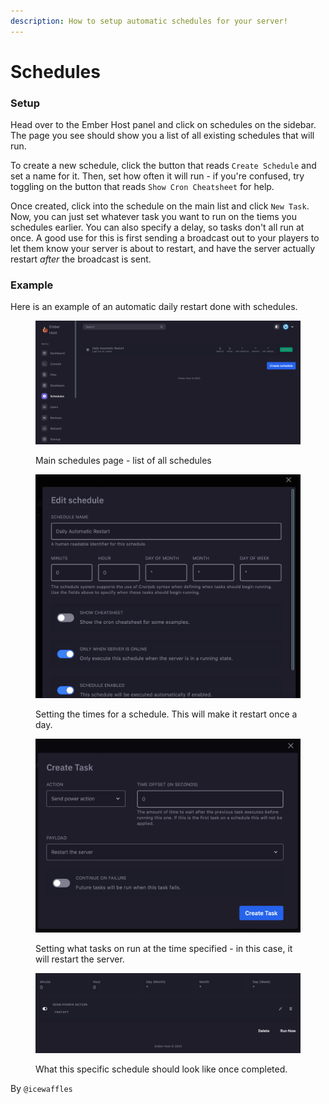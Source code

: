 ```yaml
---
description: How to setup automatic schedules for your server!
---
```


# Schedules

### Setup

Head over to the Ember Host panel and click on schedules on the sidebar. The page you see should show you a list of all existing schedules that will run.

To create a new schedule, click the button that reads `Create Schedule` and set a name for it. Then, set how often it will run - if you're confused, try toggling on the button that reads `Show Cron Cheatsheet` for help.

Once created, click into the schedule on the main list and click `New Task`. Now, you can just set whatever task you want to run on the tiems you schedules earlier. You can also specify a delay, so tasks don't all run at once. A good use for this is first sending a broadcast out to your players to let them know your server is about to restart, and have the server actually restart _after_ the broadcast is sent.

### Example

Here is an example of an automatic daily restart done with schedules.&#x20;

<figure><img src="../.gitbook/assets/4.png" alt=""><figcaption><p>Main schedules page - list of all schedules</p></figcaption></figure>

<figure><img src="../.gitbook/assets/3.png" alt=""><figcaption><p>Setting the times for a schedule. This will make it restart once a day.</p></figcaption></figure>

<figure><img src="../.gitbook/assets/2.png" alt=""><figcaption><p>Setting what tasks on run at the time specified - in this case, it will restart the server.</p></figcaption></figure>

<figure><img src="../.gitbook/assets/1.png" alt=""><figcaption><p>What this specific schedule should look like once completed.</p></figcaption></figure>

By `@icewaffles`
